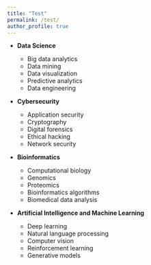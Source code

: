 ```yaml
---
title: "Test"
permalink: /test/
author_profile: true
---
```


- **Data Science**
    - Big data analytics
    - Data mining
    - Data visualization
    - Predictive analytics
    - Data engineering

- **Cybersecurity**
	- Application security
	- Cryptography
	- Digital forensics
	- Ethical hacking
    - Network security

- **Bioinformatics**
	- Computational biology
	- Genomics
	- Proteomics
	- Bioinformatics algorithms
	- Biomedical data analysis

- **Artificial Intelligence and Machine Learning**
    - Deep learning
    - Natural language processing
    - Computer vision
    - Reinforcement learning
    - Generative models